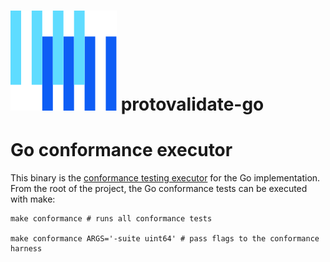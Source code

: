 # [![The Buf logo](../../../.github/buf-logo.svg)][buf] protovalidate-go

# Go conformance executor

This binary is the [conformance testing executor](https://github.com/bufbuild/protovalidate/tree/main/tools/protovalidate-conformance) for the Go implementation. From the root of the project, the Go conformance tests can be executed with make:

```shell
make conformance # runs all conformance tests

make conformance ARGS='-suite uint64' # pass flags to the conformance harness
```

[buf]: https://buf.build
